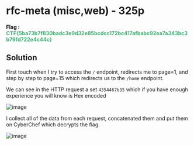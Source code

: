 # rfc-meta (misc,web) - 325p
**Flag : <span style="color:rgb(60, 179, 113)">CTF{5ba73b7f830badc3e9d32e85bcdcc172bc417afbabc92ea7a343bc3b79fd722e4c44c}</span>**

## Solution

First touch when I try to access the `/` endpoint, redirects me to page=1, and step by step to page=15 which redirects us to the `/home` endpoint.

We can see in the HTTP request a set `4354467b35` which if you have enough experience you will know is Hex encoded


![image](https://github.com/Inf3n0s/CTF-Writeups/assets/75357316/cbeb3682-971a-4130-ba21-5dfe12754718)

I collect all of the data from each request, concatenated them and put them on CyberChef which decrypts the flag.

![image](https://github.com/Inf3n0s/CTF-Writeups/assets/75357316/19e4c790-0806-4cb6-ba5f-b974fa0227c5)
